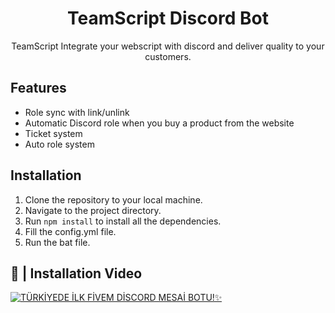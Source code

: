 <div align="center">
    <h1>TeamScript Discord Bot</h1>
    <p>TeamScript Integrate your webscript with discord and deliver quality to your customers.</p>
</div>

## Features

- Role sync with link/unlink
- Automatic Discord role when you buy a product from the website
- Ticket system
- Auto role system

## Installation

1. Clone the repository to your local machine.
2. Navigate to the project directory.
3. Run `npm install` to install all the dependencies.
4. Fill the config.yml file.
5. Run the bat file.

## 📸 | Installation Video

[![TÜRKİYEDE İLK FİVEM DİSCORD MESAİ BOTU!✨](https://img.youtube.com/vi/ki-y4GhhjS0/0.jpg)](https://www.youtube.com/watch?v=ki-y4GhhjS0 "TÜRKİYEDE İLK FİVEM DİSCORD MESAİ BOTU!✨")
